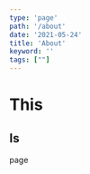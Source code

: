 ```yaml
---
type: 'page'
path: '/about'
date: '2021-05-24'
title: 'About'
keyword: ''
tags: [""]
---
```



# This
## Is 

page